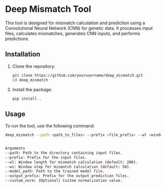 
# Deep Mismatch Tool

This tool is designed for mismatch calculation and prediction using a Convolutional Neural Network (CNN) for genetic data. It processes input files, calculates mismatches, generates CNN inputs, and performs predictions.

## Installation

1. Clone the repository:
    ```bash
    git clone https://github.com/yourusername/deep_mismatch.git
    cd deep_mismatch
    ```

2. Install the package:
    ```bash
    pip install .
    ```

## Usage

To run the tool, use the following command:

```bash
deep_mismatch --path <path_to_files> --prefix <file_prefix> --wl <window_length> --ws <window_step> --model_path <path_to_model> --output_prefix <output_prefix>


Arguments
--path: Path to the directory containing input files.
--prefix: Prefix for the input files.
--wl: Window length for mismatch calculation (default: 200).
--ws: Window step for mismatch calculation (default: 50).
--model_path: Path to the trained model file.
--output_prefix: Prefix for the output prediction files.
--custom_norm: (Optional) Custom normalization value.